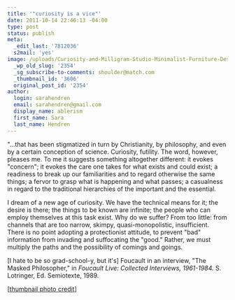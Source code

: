 ```yaml
---
title: '"curiosity is a vice"'
date: 2011-10-14 22:46:13 -04:00
type: post
status: publish
meta:
  _edit_last: '7812036'
  s2mail: 'yes'
image: /uploads/Curiosity-and-Milligram-Studio-Minimalist-Furniture-Design.jpg
  _wp_old_slug: '2354'
  _sg_subscribe-to-comments: shoulder@match.com
  _thumbnail_id: '3606'
  original_post_id: '2354'
author:
  login: sarahendren
  email: sarahendren@gmail.com
  display_name: ablerism
  first_name: Sara
  last_name: Hendren
---
```


<p>"...that has been stigmatized in turn by Christianity, by philosophy, and even by a certain conception of science. Curiosity, futility. The word, however, pleases me. To me it suggests something altogether different: it evokes "concern"; it evokes the care one takes for what exists and could exist; a readiness to break up our familiarities and to regard otherwise the same things; a fervor to grasp what is happening and what passes; a casualness in regard to the traditional hierarchies of the important and the essential.</p>
<p>I dream of a new age of curiosity. We have the technical means for it; the desire is there; the things to be known are infinite; the people who can employ themselves at this task exist. Why do we suffer? From too little: from channels that are too narrow, skimpy, quasi-monopolistic, insufficient. There is no point adopting a protectionist attitude, to prevent "bad" information from invading and suffocating the "good." Rather, we must multiply the paths and the possibility of comings and goings.</p>
<p>[I hate to be so grad-school-y, but it's] Foucault in an interview, "The Masked Philosopher," in <em>Foucault Live: Collected Interviews, 1961-1984. </em>S. Lotringer, Ed. Semiotexte, 1989.</p>
<p>[<a href="http://www.livingdigitally.net/2011/05/the-unauthorized-backstory-of-the-portal-universe.html">thumbnail photo credit</a>]</p>
